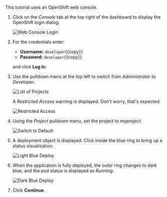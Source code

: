 This tutorial uses an OpenShift web console.

1. Click on the _Console_ tab at the top right of the dashboard to display the OpenShift login dialog.

   ![Web Console Login](./certifai-notebook/assets/01-web-console-login.png)

2. For the credentials enter:

   * **Username:** ``developer``{{copy}}
   * **Password:** ``developer``{{copy}}

   and click **Log In**.

3. Use the pulldown menu at the top left to switch from _Administrator_ to _Developer_.

   ![List of Projects](./certifai-notebook/assets/01-switch-to-developer.png)

   A _Restricted Access_ warning is displayed. Don't worry, that's expected.

   ![Restricted Access](./certifai-notebook/assets/01-restricted-access.png)

4. Using the _Project_ pulldown menu, set the project to _myproject_.

   ![Switch to Default](./certifai-notebook/assets/01-switch-from-default.png)

5. A deployment object is displayed. Click inside the blue ring to bring up a status visualization.

   ![Light Blue Deploy](./certifai-notebook/assets/01-light-blue-deploy.png)

6. When the application is fully deployed, the outer ring changes to dark blue, and the pod status is displayed as _Running_.

   ![Dark Blue Deploy](./certifai-notebook/assets/01-dark-blue-with-running.png)

7. Click **Continue**.
